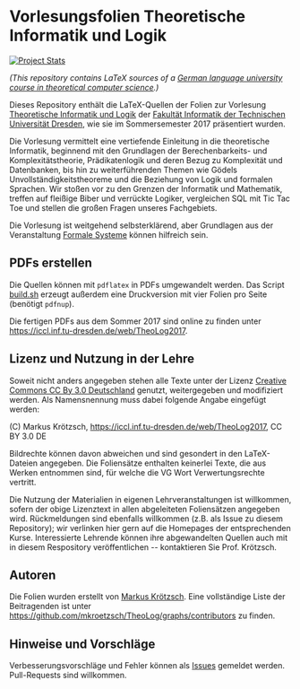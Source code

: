 Vorlesungsfolien Theoretische Informatik und Logik
==================================================

[![Project Stats](https://www.openhub.net/p/TheoLog/widgets/project_thin_badge.gif)](https://www.openhub.net/p/TheoLog)

*(This repository contains LaTeX sources of a
[German language university course in theoretical computer science](https://iccl.inf.tu-dresden.de/web/Theoretische_Informatik_und_Logik_(SS2017)/en).)*

Dieses Repository enthält die LaTeX-Quellen der Folien zur Vorlesung [Theoretische Informatik und Logik](https://iccl.inf.tu-dresden.de/web/Theoretische_Informatik_und_Logik_(SS2017))
der [Fakultät Informatik der Technischen Universität Dresden](https://tu-dresden.de/ing/informatik), wie sie im
Sommersemester 2017 präsentiert wurden.

Die Vorlesung vermittelt eine vertiefende Einleitung in die theoretische 
Informatik, beginnend mit den Grundlagen der Berechenbarkeits- und 
Komplexitätstheorie, Prädikatenlogik und deren Bezug zu Komplexität und 
Datenbanken, bis hin zu weiterführenden Themen wie Gödels 
Unvollständigkeitstheoreme und die Beziehung von Logik und formalen Sprachen.
Wir stoßen vor zu den Grenzen der Informatik und Mathematik, treffen auf fleißige Biber
und verrückte Logiker, vergleichen SQL mit Tic Tac Toe und stellen die großen Fragen
unseres Fachgebiets.

Die Vorlesung ist weitgehend selbsterklärend, aber Grundlagen aus der Veranstaltung
[Formale Systeme](https://iccl.inf.tu-dresden.de/web/Formale_Systeme_(WS2016)) können
hilfreich sein.

PDFs erstellen
--------------

Die Quellen können mit ```pdflatex``` in PDFs umgewandelt werden. Das Script
[build.sh](https://github.com/mkroetzsch/TheoLog/blob/master/SS2017/Vorlesungen/build.sh)
erzeugt außerdem eine Druckversion mit vier Folien pro Seite (benötigt ```pdfnup```).

Die fertigen PDFs aus dem Sommer 2017 sind online zu finden unter https://iccl.inf.tu-dresden.de/web/TheoLog2017.

Lizenz und Nutzung in der Lehre
-------------------------------

Soweit nicht anders angegeben stehen alle Texte unter der Lizenz 
[Creative Commons CC By 3.0 Deutschland](https://creativecommons.org/licenses/by/3.0/de/) genutzt, weitergegeben
und modifiziert werden. Als Namensnennung muss dabei folgende Angabe eingefügt werden:

(C) Markus Krötzsch, https://iccl.inf.tu-dresden.de/web/TheoLog2017, CC BY 3.0 DE

Bildrechte können davon abweichen und sind gesondert in den LaTeX-Dateien angegeben.
Die Foliensätze enthalten keinerlei Texte, die aus Werken entnommen sind, für welche die VG Wort Verwertungsrechte vertritt.

Die Nutzung der Materialien in eigenen Lehrveranstaltungen ist willkommen, sofern der obige Lizenztext
in allen abgeleiteten Foliensätzen angegeben wird. Rückmeldungen sind ebenfalls willkommen (z.B. als Issue zu diesem
Repository); wir verlinken hier gern auf die Homepages der entsprechenden Kurse. Interessierte Lehrende können
ihre abgewandelten Quellen auch mit in diesem Respository veröffentlichen -- kontaktieren Sie Prof. Krötzsch.

Autoren
-------

Die Folien wurden erstellt von [Markus Krötzsch](https://iccl.inf.tu-dresden.de/web/Markus_Krötzsch).
Eine vollständige Liste der Beitragenden ist unter https://github.com/mkroetzsch/TheoLog/graphs/contributors
zu finden.

Hinweise und Vorschläge
-----------------------

Verbesserungsvorschläge und Fehler können als [Issues](https://github.com/mkroetzsch/TheoLog/issues) gemeldet
werden. Pull-Requests sind willkommen.

